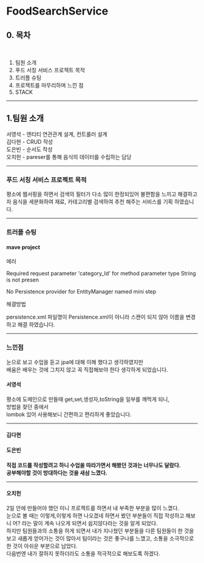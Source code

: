 <h1>FoodSearchService</h1>

<h2>0. 목차</h2><br>

  <ol>
    <li>팀원 소개</li>
    <li>푸드 서칭 서비스 프로젝트 목적</li>
    <li>트러플 슈팅</li>
    <li>프로젝트를 마무리하며 느낀 점</li>
    <li>STACK</li>
  </ol>  
  
<hr>  
  
<h2>1.팀원 소개</h2>  
서영석 - 엔티티 연관관계 설계, 컨트롤러 설계<br>
김다현 - CRUD 작성<br>
도은빈 - 순서도 작성<br>
오치헌 - pareser를 통해 음식의 데이터를 수립하는 담당<br>

<hr>


<h3>푸드 서칭 서비스 프로젝트 목적</h3>

평소에 웹서핑을 하면서 검색의 필터가 다소 많이 한정되있어 불편함을 느끼고 해결하고자 음식을 세분화하여 재료, 카테고리별 검색하여 추천 해주는 서비스를 기획 하였습니다.


<hr>


<h3>트러플 슈팅</h3>

<h4>mave project</h4>
에러

Required request parameter 'category_Id' for method parameter type String is not presen

No Persistence provider for EntityManager named mini step

해결방법


persistence.xml 파일명이 Persistence.xml이 아니라 스캔이 되지 않아 이름을 변경하고 해결 하였습니다.


<hr>

<h3>느낀점</h3>

눈으로 보고 수업을 듣고 jpa에 대해 이해 했다고 생각하였지만<br>
배움은 배우는 것에 그치지 않고 꼭 직접해보야 한다 생각하게 되었습니다.<br>

<h4>서영석</h4>
평소에 도메인으로 만들때 get,set,생성자,toString을 일부를 깨먹게 되니,<br>
방법을 찾던 중에서<br>
lombok 있어 사용해보니 간편하고 편리하게 좋았습니다.

<hr> 

<h4>김다현</h4>



<h4>도은빈<h4>
직접 코드를 작성할려고 하니 수업을 따라가면서 해봤던 것과는 너무나도 달랐다.<br>
공부해야할 것이 방대하다는 것을 새삼 느꼈다.<br>
  
<hr>  
  
<h4>오치헌</h4>
2일 안에 만들어야 했던 미니 프로젝트를 하면서 내 부족한 부분을 많이 느꼈다.<br> 눈으로 볼 때는 이렇게,이렇게 하면 나오겠네 하면서 봤던 부분들이 직접 작성하고 해보니 어? 라는 말이 계속 나오게 되면서 쉽지않다라는 것을 알게 되었다.<br> 하지만 팀원들과의 소통을 하게 되면서 내가 지나쳤던 부분들을 다른 팀원들이 한 것을 보고 새롭게 얻어가는 것이 많아서 팀이라는 것은 좋구나를 느꼈고, 소통을 소극적으로 한 것이 아쉬운 부분으로 남았다.<br> 다음번엔 내가 잘하지 못하더라도 소통을 적극적으로 해보도록 하겠다.




